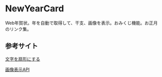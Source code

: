 # NewYearCard
Web年賀状。年を自動で取得して、干支、画像を表示。おみくじ機能。お正月のリンク集。

## 参考サイト
[文字を扇形にする](https://nyanblog2222.com/programming/javascript/1233/)

[画像表示API](https://paiza.hatenablog.com/entry/2017/11/30/120%E4%B8%87%E6%9E%9A%E8%B6%85%E3%81%88%E3%81%AE%E7%94%BB%E5%83%8F%E3%82%92JavaScript%E3%81%8B%E3%82%89%E7%84%A1%E6%96%99%E3%81%A7%E4%BD%BF%E3%81%88%E3%82%8B%E3%80%8CPixabay_API%E3%80%8D%E3%81%A7%E7%94%BB)
